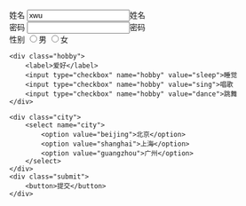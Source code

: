 <!DOCTYPE html>
<html lang="en">
<head>
  <meta charset="UTF-8">
  <title>Document</title>
</head>
<body>
<form>
	<div class="username">
		<label>姓名</label>
		<input type="text" name="username" value="xwu">姓名
	</div>
	<div class="password">
		<label>密码</label>
		<input type="password" name="password">密码
	</div>
	<div class="sex">
		<label>性别</label>
		<input type="radio" name="sex" value="男">男
		<input type="radio" name="sex" value="女">女	
	</div> 

	<div class="hobby">
		<label>爱好</label>
		<input type="checkbox" name="hobby" value="sleep">睡觉
		<input type="checkbox" name="hobby" value="sing">唱歌
		<input type="checkbox" name="hobby" value="dance">跳舞	
	</div>

	<div class="city">
		<select name="city">
			<option value="beijing">北京</option>
			<option value="shanghai">上海</option>
			<option value="guangzhou">广州</option>
		</select>
	</div>
	<div class="submit">
		<button>提交</button>
	</div>	
</form>

</body>
</html>
